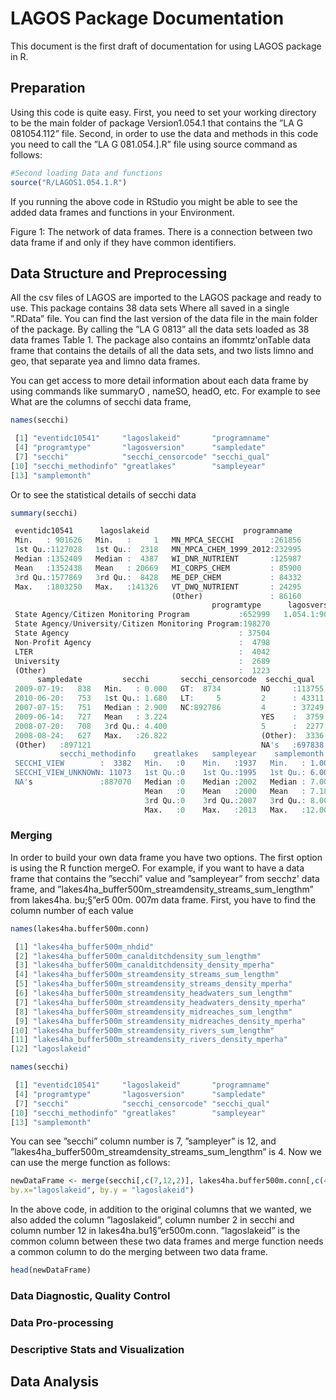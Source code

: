 # LAGOS Package Documentation

This document is the first draft of documentation for using LAGOS package
in R.

## Preparation

Using this code is quite easy. First, you need to set your working directory to be the main folder of package Version1.054.1 that contains the ”LA G 081054.112” file. Second, in order to use the data and methods in this code you need to call the ”LA G 081.054.].R” file using source command as follows:

```r
#Second loading Data and functions
source("R/LAGOS1.054.1.R")
```

If you running the above code in RStudio you might be able to see the added
data frames and functions in your Environment.


Figure 1: The network of data frames. There is a connection between two data
frame if and only if they have common identifiers.

## Data Structure and Preprocessing

All the csv files of LAGOS are imported to the LAGOS package and ready to use.
This package contains 38 data sets Where all saved in a single ”.RData” file. You can find the last version of the data file in the main folder of the package. By calling the ”LA G 0813” all the data sets loaded as 38 data frames Table 1. The package also contains an ifommtz'onTable data frame that contains the details of all the data sets, and two lists limno and geo, that separate yea and limno data frames.

You can get access to more detail information about each data frame by
using commands like summaryO , nameSO, headO, etc. For example to see
What are the columns of secchi data frame,

```R
names(secchi)

 [1] "eventidc10541"     "lagoslakeid"       "programname"      
 [4] "programtype"       "lagosversion"      "sampledate"       
 [7] "secchi"            "secchi_censorcode" "secchi_qual"      
[10] "secchi_methodinfo" "greatlakes"        "sampleyear"       
[13] "samplemonth"  
```

Or to see the statistical details of secchi data

```R
summary(secchi)

 eventidc10541      lagoslakeid                     programname    
 Min.   : 901626   Min.   :     1   MN_MPCA_SECCHI        :261856  
 1st Qu.:1127028   1st Qu.:  2318   MN_MPCA_CHEM_1999_2012:232995  
 Median :1352409   Median :  4387   WI_DNR_NUTRIENT       :125987  
 Mean   :1352438   Mean   : 20669   MI_CORPS_CHEM         : 85900  
 3rd Qu.:1577869   3rd Qu.:  8428   ME_DEP_CHEM           : 84332  
 Max.   :1803250   Max.   :141326   VT_DWQ_NUTRIENT       : 24295  
                                    (Other)               : 86160  
                                             programtype      lagosversion   
 State Agency/Citizen Monitoring Program           :652999   1.054.1:901525  
 State Agency/University/Citizen Monitoring Program:198270                   
 State Agency                                      : 37504                   
 Non-Profit Agency                                 :  4798                   
 LTER                                              :  4042                   
 University                                        :  2689                   
 (Other)                                           :  1223                   
      sampledate         secchi       secchi_censorcode  secchi_qual    
 2009-07-19:   838   Min.   : 0.000   GT:  8734         NO     :113755  
 2010-06-20:   753   1st Qu.: 1.680   LT:     5         2      : 43311  
 2007-07-15:   751   Median : 2.900   NC:892786         4      : 37249  
 2009-06-14:   727   Mean   : 3.224                     YES    :  3759  
 2008-07-20:   708   3rd Qu.: 4.400                     5      :  2277  
 2008-08-24:   627   Max.   :26.822                     (Other):  3336  
 (Other)   :897121                                      NA's   :697838  
           secchi_methodinfo    greatlakes   sampleyear    samplemonth    
 SECCHI_VIEW        :  3382   Min.   :0    Min.   :1937   Min.   : 1.000  
 SECCHI_VIEW_UNKNOWN: 11073   1st Qu.:0    1st Qu.:1995   1st Qu.: 6.000  
 NA's               :887070   Median :0    Median :2002   Median : 7.000  
                              Mean   :0    Mean   :2000   Mean   : 7.184  
                              3rd Qu.:0    3rd Qu.:2007   3rd Qu.: 8.000  
                              Max.   :0    Max.   :2013   Max.   :12.000
```
### Merging

In order to build your own data frame you have two options. The first option
is using the R function mergeO. For example, if you want to have a data frame
that contains the ”secchi” value and ”sampleyear” from secchz' data frame, and ”lakes4ha_buffer500m_streamdensity_streams_sum_lengthm” from lakes4ha. bu;§”er5 00m. 007m data frame. First, you have to find the column number of each value

```R
names(lakes4ha.buffer500m.conn)

 [1] "lakes4ha_buffer500m_nhdid"                                  
 [2] "lakes4ha_buffer500m_canalditchdensity_sum_lengthm"          
 [3] "lakes4ha_buffer500m_canalditchdensity_density_mperha"       
 [4] "lakes4ha_buffer500m_streamdensity_streams_sum_lengthm"      
 [5] "lakes4ha_buffer500m_streamdensity_streams_density_mperha"   
 [6] "lakes4ha_buffer500m_streamdensity_headwaters_sum_lengthm"   
 [7] "lakes4ha_buffer500m_streamdensity_headwaters_density_mperha"
 [8] "lakes4ha_buffer500m_streamdensity_midreaches_sum_lengthm"   
 [9] "lakes4ha_buffer500m_streamdensity_midreaches_density_mperha"
[10] "lakes4ha_buffer500m_streamdensity_rivers_sum_lengthm"       
[11] "lakes4ha_buffer500m_streamdensity_rivers_density_mperha"    
[12] "lagoslakeid"

names(secchi)

 [1] "eventidc10541"     "lagoslakeid"       "programname"      
 [4] "programtype"       "lagosversion"      "sampledate"       
 [7] "secchi"            "secchi_censorcode" "secchi_qual"      
[10] "secchi_methodinfo" "greatlakes"        "sampleyear"       
[13] "samplemonth" 
```
You can see ”secchi” column number is 7, ”sampleyer” is 12, and ”lakes4ha_buffer500m_streamdensity_streams_sum_lengthm” is 4. Now we can use the merge function as follows:

```R
newDataFrame <- merge(secchi[,c(7,12,2)], lakes4ha.buffer500m.conn[,c(4,12)],
by.x="lagoslakeid", by.y = "lagoslakeid")
```

In the above code, in addition to the original columns that we wanted, we also
added the column ”lagoslakeid”, column number 2 in secchi and column number 12 in lakes4ha.bu1§”er500m.conn. ”lagoslakeid” is the common column between these two data frames and merge function needs a common column to do the merging between two data frame.

```R
head(newDataFrame)
```

### Data Diagnostic, Quality Control
### Data Pro-processing

### Descriptive Stats and Visualization

## Data Analysis
